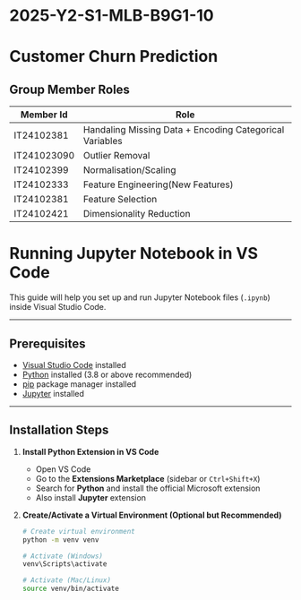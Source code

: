 # 2025-Y2-S1-MLB-B9G1-10


# Customer Churn Prediction






## Group Member Roles

|Member Id  | Role |
|----------|----------|
|IT24102381| Handaling Missing Data + Encoding Categorical Variables |
|IT241023090| Outlier Removal|
|IT24102399| Normalisation/Scaling|
|IT24102333| Feature Engineering(New Features)|
|IT24102381| Feature Selection|
|IT24102421|Dimensionality Reduction|




# Running Jupyter Notebook in VS Code

This guide will help you set up and run Jupyter Notebook files (`.ipynb`) inside Visual Studio Code.

---

## Prerequisites

- [Visual Studio Code](https://code.visualstudio.com/download) installed  
- [Python](https://www.python.org/downloads/) installed (3.8 or above recommended)  
- [pip](https://pip.pypa.io/en/stable/installation/) package manager installed  
- [Jupyter](https://jupyter.org/install) installed  

---

## Installation Steps

1. **Install Python Extension in VS Code**
   - Open VS Code
   - Go to the **Extensions Marketplace** (sidebar or `Ctrl+Shift+X`)
   - Search for **Python** and install the official Microsoft extension
   - Also install **Jupyter** extension

2. **Create/Activate a Virtual Environment (Optional but Recommended)**
   ```bash
   # Create virtual environment
   python -m venv venv
   
   # Activate (Windows)
   venv\Scripts\activate

   # Activate (Mac/Linux)
   source venv/bin/activate


